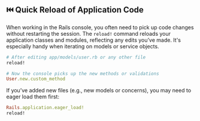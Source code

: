 ## ⏮️ Quick Reload of Application Code

When working in the Rails console, you often need to pick up code changes without restarting the session. The `reload!` command reloads your application classes and modules, reflecting any edits you’ve made. It's especially handy when iterating on models or service objects.

```ruby
# After editing app/models/user.rb or any other file
reload!

# Now the console picks up the new methods or validations
User.new.custom_method
```

If you’ve added new files (e.g., new models or concerns), you may need to eager load them first:

```ruby
Rails.application.eager_load!
reload!
```